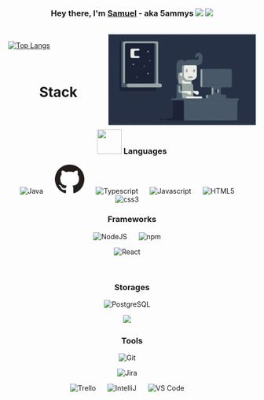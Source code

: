 
<h3 align="center">Hey there, I'm <a href="https://freshidea.com/jonah/">Samuel</a> - aka 5ammys <img src="https://media.giphy.com/media/hvRJCLFzcasrR4ia7z/giphy.gif" width="28"> <img src="https://emojis.slackmojis.com/emojis/images/1531849430/4246/blob-sunglasses.gif?1531849430" width="28"/></h3>


<br/>
<img alt="Night Coding" src="https://raw.githubusercontent.com/AVS1508/AVS1508/master/assets/Night-Coding.gif" align="right"/>

[![Top Langs](https://github-readme-stats.vercel.app/api/top-langs/?username=5ammys&theme=great-gatsby&layout=compact)](https://github.com/5ammys)

<br/>

<div align="center" width="100">
  <h1>Stack</h1>
  
  <!-- Languages -->
  </br>
  <h3> <img src="https://media2.giphy.com/media/QssGEmpkyEOhBCb7e1/giphy.gif?cid=ecf05e47a0n3gi1bfqntqmob8g9aid1oyj2wr3ds3mg700bl&rid=giphy.gif" width="50px" height="50px">  Languages</h3>
  <img
    src="https://cdn.jsdelivr.net/gh/devicons/devicon@latest/icons/java/java-original-wordmark.svg"
    width="60px"
    alt="Java">
    &nbsp;&nbsp;&nbsp;&nbsp;
  <img src="https://raw.githubusercontent.com/github/explore/80688e429a7d4ef2fca1e82350fe8e3517d3494d/topics/github-api/github-api.png" 
	height="60" 
	width="60" alt="GitHub">
    &nbsp;&nbsp;&nbsp;&nbsp;
  <img
    src="https://cdn.jsdelivr.net/gh/devicons/devicon@latest/icons/typescript/typescript-original.svg"
    width="60px"
    alt="Typescript">
    &nbsp;&nbsp;&nbsp;&nbsp;
  <img
    src="https://cdn.jsdelivr.net/gh/devicons/devicon@latest/icons/javascript/javascript-original.svg"
    width="60px"
    alt="Javascript">
    &nbsp;&nbsp;&nbsp;&nbsp;
  <img
    src="https://cdn.jsdelivr.net/gh/devicons/devicon@latest/icons/html5/html5-original-wordmark.svg"
    width="60px"
    alt="HTML5">
    &nbsp;&nbsp;&nbsp;&nbsp;
  <img
    src="https://cdn.jsdelivr.net/gh/devicons/devicon@latest/icons/css3/css3-original-wordmark.svg"
    width="60px"
    alt="css3">
    &nbsp;&nbsp;&nbsp;&nbsp;

  <!-- Frameworks -->
  </br>
  <h3>Frameworks</h3>

  <img
    src="https://cdn.jsdelivr.net/gh/devicons/devicon@latest/icons/nodejs/nodejs-original-wordmark.svg"
    width="60px"
    alt="NodeJS">
    &nbsp;&nbsp;&nbsp;&nbsp;
  <img
    src="https://cdn.jsdelivr.net/gh/devicons/devicon@latest/icons/npm/npm-original-wordmark.svg"
    width="60px"
    alt="npm">
    &nbsp;&nbsp;&nbsp;&nbsp;
  <!--img
    src="https://cdn.jsdelivr.net/gh/devicons/devicon@latest/icons/angularjs/angularjs-original.svg"
    width="60px"
    alt="Angular">
    &nbsp;&nbsp;&nbsp;&nbsp;-->
  <img
    src="https://cdn.jsdelivr.net/gh/devicons/devicon@latest/icons/react/react-original-wordmark.svg"
    width="60px"
    alt="React">
    &nbsp;&nbsp;&nbsp;&nbsp;

  
  <!-- Storages -->
  </br>
  <h3>Storages</h3>

  <img
    src="https://cdn.jsdelivr.net/gh/devicons/devicon@latest/icons/postgresql/postgresql-original-wordmark.svg"
    width="60px"
    alt="PostgreSQL">
    &nbsp;&nbsp;&nbsp;&nbsp;
  <!--img
    src="https://cdn.jsdelivr.net/gh/devicons/devicon@latest/icons/firebase/firebase-plain-wordmark.svg"
    width="60px"
    alt="Firebase">
    &nbsp;&nbsp;&nbsp;&nbsp;-->
  <img height=60px src="https://www.vectorlogo.zone/logos/graphql/graphql-ar21.svg"> 
    &nbsp;&nbsp;&nbsp;&nbsp;
  <!-- Tools -->
  </br>
  <h3>Tools</h3>
  <img
    src="https://cdn.jsdelivr.net/gh/devicons/devicon@latest/icons/github/github-original-wordmark.svg"
    width="60px"
    alt="Git">
    &nbsp;&nbsp;&nbsp;&nbsp;

  
  </br>
  
  <img
    src="https://cdn.jsdelivr.net/gh/devicons/devicon@latest/icons/jira/jira-original-wordmark.svg"
    width="60px"
    alt="Jira">
    &nbsp;&nbsp;&nbsp;&nbsp;
 
  <img
    src="https://cdn.jsdelivr.net/gh/devicons/devicon@latest/icons/trello/trello-plain-wordmark.svg"
    width="60px"
    alt="Trello">
    &nbsp;&nbsp;&nbsp;&nbsp;
  <img
    src="https://upload.wikimedia.org/wikipedia/commons/thumb/9/9c/IntelliJ_IDEA_Icon.svg/512px-IntelliJ_IDEA_Icon.svg.png"
    width="60px"
    alt="IntelliJ">
    &nbsp;&nbsp;&nbsp;&nbsp;
  <img
    src="https://cdn.jsdelivr.net/gh/devicons/devicon@latest/icons/vscode/vscode-original-wordmark.svg"
    width="60px"
    alt="VS Code">
    &nbsp;&nbsp;&nbsp;&nbsp;
  
</div>






<!--
**5ammys/5ammys** is a ✨ _special_ ✨ repository because its `README.md` (this file) appears on your GitHub profile.

Here are some ideas to get you started:

- 🔭 I’m currently working on ...
- 🌱 I’m currently learning ...
- 👯 I’m looking to collaborate on ...
- 🤔 I’m looking for help with ...
- 💬 Ask me about ...
- 📫 How to reach me: ...
- 😄 Pronouns: ...
- ⚡ Fun fact: ...
-->
